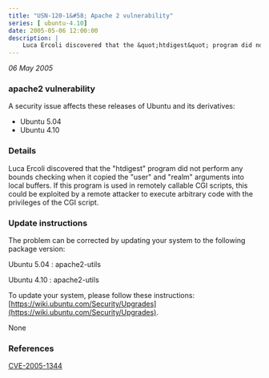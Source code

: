 ```yaml
---
title: "USN-120-1&#58; Apache 2 vulnerability"
series: [ ubuntu-4.10]
date: 2005-05-06 12:00:00
description: |
    Luca Ercoli discovered that the &quot;htdigest&quot; program did not perform any bounds checking when it copied the &quot;user&quot; and &quot;realm&quot; arguments into local buffers. If this program is used in remotely callable CGI scripts, this could be exploited by a remote attacker to execute arbitrary code with the privileges of the CGI script.
--- 
```

 
 

*06 May 2005*

### apache2 vulnerability

A security issue affects these releases of Ubuntu and its derivatives:

* Ubuntu 5.04
* Ubuntu 4.10

### Details

Luca Ercoli discovered that the &quot;htdigest&quot; program did not perform any bounds checking when it copied the &quot;user&quot; and &quot;realm&quot; arguments into local buffers. If this program is used in remotely callable CGI scripts, this could be exploited by a remote attacker to execute arbitrary code with the privileges of the CGI script.

### Update instructions

The problem can be corrected by updating your system to the following package version:

Ubuntu 5.04
 : apache2-utils 

Ubuntu 4.10
 : apache2-utils 

To update your system, please follow these instructions: [https://wiki.ubuntu.com/Security/Upgrades](https://wiki.ubuntu.com/Security/Upgrades).

None

### References

 
 [CVE-2005-1344](http://people.ubuntu.com/~ubuntu-security/cve/CVE-2005-1344)
 

